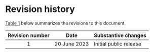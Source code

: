 # Revision history

[Table 1](#TABLE_H3S_SLH_XPB_P) below summarizes the revisions to this document.

|Revision number|Date|Substantive changes|
|:-------------:|----|-------------------|
|1|20 June 2023|Initial public release|

